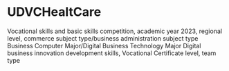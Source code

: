 # UDVCHealtCare
Vocational skills and basic skills competition, academic year 2023, regional level, commerce subject type/business administration subject type Business Computer Major/Digital Business Technology Major Digital business innovation development skills, Vocational Certificate level, team type
